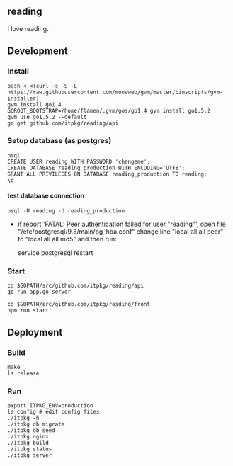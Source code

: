 reading
---
I love reading.

## Development
 
 
### Install
    bash < <(curl -s -S -L https://raw.githubusercontent.com/moovweb/gvm/master/binscripts/gvm-installer)
    gvm install go1.4
    GOROOT_BOOTSTRAP=/home/flamen/.gvm/gos/go1.4 gvm install go1.5.2
    gvm use go1.5.2 --default
    go get github.com/itpkg/reading/api


### Setup database (as postgres)

    psql
    CREATE USER reading WITH PASSWORD 'changeme';
    CREATE DATABASE reading_production WITH ENCODING='UTF8';
    GRANT ALL PRIVILEGES ON DATABASE reading_production TO reading;
    \q
    
#### test database connection


    psql -U reading -d reading_production    

* if report 'FATAL:  Peer authentication failed for user "reading"', open file "/etc/postgresql/9.3/main/pg_hba.conf" change line "local   all             all                                     peer" to "local   all             all                                     md5" and then run: 

    service postgresql restart

### Start
    cd $GOPATH/src/github.com/itpkg/reading/api
    go run app.go server
    
    cd $GOPATH/src/github.com/itpkg/reading/front
    npm run start

## Deployment

### Build
    make
    ls release

### Run
    export ITPKG_ENV=production
    ls config # edit config files
    ./itpkg -h
    ./itpkg db migrate
    ./itpkg db seed
    ./itpkg nginx
    ./itpkg build
    ./itpkg status
    ./itpkg server
     


